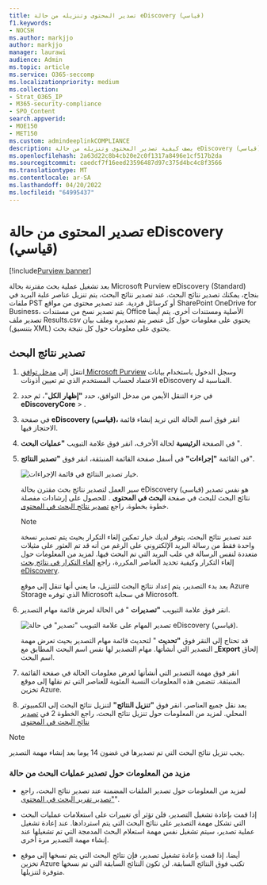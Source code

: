 ```yaml
---
title: تصدير المحتوى وتنزيله من حالة eDiscovery (قياسي)
f1.keywords:
- NOCSH
ms.author: markjjo
author: markjjo
manager: laurawi
audience: Admin
ms.topic: article
ms.service: O365-seccomp
ms.localizationpriority: medium
ms.collection:
- Strat_O365_IP
- M365-security-compliance
- SPO_Content
search.appverid:
- MOE150
- MET150
ms.custom: admindeeplinkCOMPLIANCE
description: يصف كيفية تصدير المحتوى وتنزيله من حالة eDiscovery (قياسي) في Microsoft 365.
ms.openlocfilehash: 2a63d22c8b4cb20e2c0f1317a8496e1cf517b2da
ms.sourcegitcommit: caedcf7f16eed23596487d97c375d4bc4c8f3566
ms.translationtype: MT
ms.contentlocale: ar-SA
ms.lasthandoff: 04/20/2022
ms.locfileid: "64995437"
---
```

# <a name="export-content-from-a-ediscovery-standard-case"></a>تصدير المحتوى من حالة eDiscovery (قياسي)

[!include[Purview banner](../includes/purview-rebrand-banner.md)]

بعد تشغيل عملية بحث مقترنة بحالة Microsoft Purview eDiscovery (Standard) بنجاح، يمكنك تصدير نتائج البحث. عند تصدير نتائج البحث، يتم تنزيل عناصر علبة البريد في ملفات PST أو كرسائل فردية. عند تصدير محتوى من مواقع SharePoint OneDrive for Business، يتم تصدير نسخ من مستندات Office الأصلية ومستندات أخرى. يتم أيضا تصدير ملف Results.csv يحتوي على معلومات حول كل عنصر يتم تصديره وملف بيان (بتنسيق XML) يحتوي على معلومات حول كل نتيجة بحث.
  
## <a name="export-search-results"></a>تصدير نتائج البحث

1. انتقل إلى <a href="https://go.microsoft.com/fwlink/p/?linkid=2077149" target="_blank">مدخل توافق Microsoft Purview</a> وسجل الدخول باستخدام بيانات الاعتماد لحساب المستخدم الذي تم تعيين أذونات eDiscovery المناسبة له.

2. في جزء التنقل الأيمن من مدخل التوافق، حدد **"إظهار الكل**"، ثم حدد **eDiscoveryCore** > .<a href="https://go.microsoft.com/fwlink/p/?linkid=2174007" target="_blank"></a>

3. في صفحة **eDiscovery (قياسي)،** انقر فوق اسم الحالة التي تريد إنشاء قائمة الاحتجاز فيها.

4. في الصفحة **الرئيسية** لحالة الأحرف، انقر فوق علامة التبويب **"عمليات البحث** ".

5. في القائمة **"إجراءات"** في أسفل صفحة القائمة المنبثقة، انقر فوق **"تصدير النتائج**".

   ![خيار تصدير النتائج في قائمة الإجراءات.](../media/ActionMenuExportResults.png)

   سير العمل لتصدير نتائج بحث مقترن بحالة eDiscovery (قياسي) هو نفس تصدير نتائج البحث للبحث في صفحة **البحث في المحتوى** . للحصول على إرشادات مفصلة خطوة بخطوة، راجع [تصدير نتائج البحث في المحتوى](export-search-results.md).

   > [!NOTE]
   > عند تصدير نتائج البحث، يتوفر لديك خيار تمكين إلغاء التكرار بحيث يتم تصدير نسخة واحدة فقط من رسالة البريد الإلكتروني على الرغم من أنه قد تم العثور على مثيلات متعددة لنفس الرسالة في علب البريد التي تم البحث فيها. لمزيد من المعلومات حول إلغاء التكرار وكيفية تحديد العناصر المكررة، راجع [إلغاء التكرار في نتائج بحث eDiscovery](de-duplication-in-ediscovery-search-results.md).

   بعد بدء التصدير، يتم إعداد نتائج البحث للتنزيل، ما يعني أنها تنقل إلى موقع Azure Storage الذي توفره Microsoft في سحابة Microsoft.
  
6. انقر فوق علامة التبويب **"تصديرات** " في الحالة لعرض قائمة مهام التصدير.
  
   ![تصدير المهام على علامة التبويب "تصدير" في حالة eDiscovery (قياسي).](../media/CoreeDiscoveryExport.png)

   قد تحتاج إلى النقر فوق **"تحديث** " لتحديث قائمة مهام التصدير بحيث تعرض مهمة التصدير التي أنشأتها. مهام التصدير لها نفس اسم البحث المطابق مع **_Export** إلحاق اسم البحث.

7. انقر فوق مهمة التصدير التي أنشأتها لعرض معلومات الحالة في صفحة القائمة المنبثقة. تتضمن هذه المعلومات النسبة المئوية للعناصر التي تم نقلها إلى موقع تخزين Azure.

8. بعد نقل جميع العناصر، انقر فوق **"تنزيل النتائج"** لتنزيل نتائج البحث إلى الكمبيوتر المحلي. لمزيد من المعلومات حول تنزيل نتائج البحث، راجع الخطوة 2 في [تصدير نتائج البحث في المحتوى](export-search-results.md#step-2-download-the-search-results)

> [!NOTE]
> يجب تنزيل نتائج البحث التي تم تصديرها في غضون 14 يوما بعد إنشاء مهمة التصدير.

### <a name="more-information-about-exporting-searches-from-a-case"></a>مزيد من المعلومات حول تصدير عمليات البحث من حالة

- لمزيد من المعلومات حول تصدير الملفات المضمنة عند تصدير نتائج البحث، راجع ["تصدير تقرير البحث في المحتوى](export-a-content-search-report.md#whats-included-in-the-report)".

- إذا قمت بإعادة تشغيل التصدير، فلن تؤثر أي تغييرات على استعلامات عمليات البحث التي تشكل مهمة التصدير على نتائج البحث التي يتم استردادها. عند إعادة تشغيل عملية تصدير، سيتم تشغيل نفس مهمة استعلام البحث المدمجة التي تم تشغيلها عند إنشاء مهمة التصدير مرة أخرى.

- أيضا، إذا قمت بإعادة تشغيل تصدير، فإن نتائج البحث التي يتم نسخها إلى موقع تخزين Azure تكتب فوق النتائج السابقة. لن تكون النتائج السابقة التي تم نسخها متوفرة لتنزيلها.
